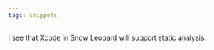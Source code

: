 ```yaml
---
tags: snippets
---
```


I see that [Xcode](/wiki/Xcode) in [Snow Leopard](/wiki/Snow_Leopard) will [support static analysis](http://www.apple.com/macosx/refinements/enhancements-refinements.html).

